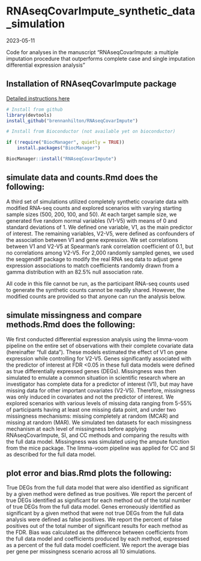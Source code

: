 RNAseqCovarImpute_synthetic_data_simulation
================
2023-05-11

Code for analyses in the manuscript “RNAseqCovarImpute: a multiple
imputation procedure that outperforms complete case and single
imputation differential expression analysis”

## Installation of RNAseqCovarImpute package

[Detailed instructions
here](https://brennanhilton.github.io/Impute_Covariate_Data_in_RNA_sequencing_Studies.html)

``` r
# Install from github
library(devtools)
install_github("brennanhilton/RNAseqCovarImpute")

# Install from Bioconductor (not available yet on bioconductor)

if (!require("BiocManager", quietly = TRUE))
    install.packages("BiocManager")

BiocManager::install("RNAseqCovarImpute")
```

## simulate data and counts.Rmd does the following:

A third set of simulations utilized completely synthetic covariate data
with modified RNA-seq counts and explored scenarios with varying
starting sample sizes (500, 200, 100, and 50). At each target sample
size, we generated five random normal variables (V1-V5) with means of 0
and standard deviations of 1. We defined one variable, V1, as the main
predictor of interest. The remaining variables, V2-V5, were defined as
confounders of the association between V1 and gene expression. We set
correlations between V1 and V2-V5 at Spearman’s rank correlation
coefficient of 0.1, but no correlations among V2-V5. For 2,000 randomly
sampled genes, we used the seqgendiff package to modify the real RNA seq
data to adjust gene expression associations to match coefficients
randomly drawn from a gamma distribution with an 82.5% null association
rate.

All code in this file cannot be run, as the participant RNA-seq counts
used to generate the synthetic counts cannot be readily shared. However,
the modified counts are provided so that anyone can run the analysis
below.

## simulate missingness and compare methods.Rmd does the following:

We first conducted differential expression analysis using the limma-voom
pipeline on the entire set of observations with their complete covariate
data (hereinafter “full data”). These models estimated the effect of V1
on gene expression while controlling for V2-V5. Genes significantly
associated with the predictor of interest at FDR \<0.05 in these full
data models were defined as true differentially expressed genes (DEGs).
Missingness was then simulated to emulate a common situation in
scientific research where an investigator has complete data for a
predictor of interest (V1), but may have missing data for other
important covariates (V2-V5). Therefore, missingness was only induced in
covariates and not the predictor of interest. We explored scenarios with
various levels of missing data ranging from 5-55% of participants having
at least one missing data point, and under two missingness mechanisms:
missing completely at random (MCAR) and missing at random (MAR). We
simulated ten datasets for each missingness mechanism at each level of
missingness before applying RNAseqCovarImpute, SI, and CC methods and
comparing the results with the full data model. Missingness was
simulated using the ampute function from the mice package. The
limma-voom pipeline was applied for CC and SI as described for the full
data model.

## plot error and bias.Rmd plots the following:

True DEGs from the full data model that were also identified as
significant by a given method were defined as true positives. We report
the percent of true DEGs identified as significant for each method out
of the total number of true DEGs from the full data model. Genes
erroneously identified as significant by a given method that were not
true DEGs from the full data analysis were defined as false positives.
We report the percent of false positives out of the total number of
significant results for each method as the FDR. Bias was calculated as
the difference between coefficients from the full data model and
coefficients produced by each method, expressed as a percent of the full
data model coefficient. We report the average bias per gene per
missingness scenario across all 10 simulations.
